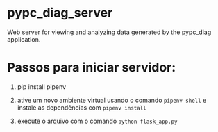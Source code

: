 # pypc_diag_server
Web server for viewing and analyzing data generated by the pypc_diag application.

# Passos para iniciar servidor:

1. pip install pipenv

2. ative um novo ambiente virtual usando o comando `pipenv shell` e instale 
as dependências com `pipenv install`

3. execute o arquivo com o comando `python flask_app.py`
